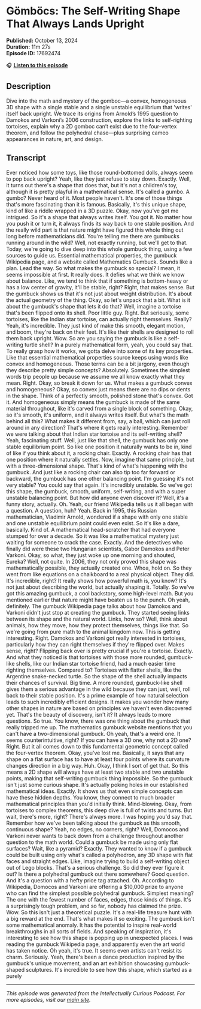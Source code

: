 # Gömböcs: The Self-Writing Shape That Always Lands Upright

**Published:** October 13, 2024  
**Duration:** 11m 27s  
**Episode ID:** 17692474

🎧 **[Listen to this episode](https://intellectuallycurious.buzzsprout.com/2529712/episodes/17692474-gömböcs-the-self-writing-shape-that-always-lands-upright)**

## Description

<p>Dive into the math and mystery of the gomboc—a convex, homogeneous 3D shape with a single stable and a single unstable equilibrium that 'writes' itself back upright. We trace its origins from Arnold’s 1995 question to Damokos and Varkoni’s 2006 construction, explore the links to self-righting tortoises, explain why a 2D gomboc can’t exist due to the four-vertex theorem, and follow the polyhedral chase—plus surprising cameo appearances in nature, art, and design.</p>

## Transcript

Ever noticed how some toys, like those round-bottomed dolls, always seem to pop back upright? Yeah, like they just refuse to stay down. Exactly. Well, it turns out there's a shape that does that, but it's not a children's toy, although it is pretty playful in a mathematical sense. It's called a gumbo. A gumbo? Never heard of it. Most people haven't. It's one of those things that's more fascinating than it is famous. Basically, it's this unique shape, kind of like a riddle wrapped in a 3D puzzle. Okay, now you've got me intrigued. So it's a shape that always writes itself. You got it. No matter how you push it or turn it, it always finds its way back to one stable position. And the really wild part is that nature might have figured this whole thing out long before mathematicians did. You're telling me there are gumbucks running around in the wild? Well, not exactly running, but we'll get to that. Today, we're going to dive deep into this whole gumbuck thing, using a few sources to guide us. Essential mathematical properties, the gumbuck Wikipedia page, and a website called Mathematics Gumbuck. Sounds like a plan. Lead the way. So what makes the gumbuck so special? I mean, it seems impossible at first. It really does. It defies what we think we know about balance. Like, we tend to think that if something is bottom-heavy or has a low center of gravity, it'll be stable, right? Right, that makes sense. But the gumbuck shows us that it's not just about weight distribution. It's about the actual geometry of the thing. Okay, so let's unpack that a bit. What is it about the gumbuck's shape that lets it do that? Well, imagine a tortoise that's been flipped onto its shell. Poor little guy. Right. But seriously, some tortoises, like the Indian star tortoise, can actually right themselves. Really? Yeah, it's incredible. They just kind of make this smooth, elegant motion, and boom, they're back on their feet. It's like their shells are designed to roll them back upright. Wow. So are you saying the gumbuck is like a self-writing turtle shell? In a purely mathematical form, yeah, you could say that. To really grasp how it works, we gotta delve into some of its key properties. Like that essential mathematical properties source keeps using words like convex and homogeneous. Those terms can be a bit jargony, even though they describe pretty simple concepts? Absolutely. Sometimes the simplest words trip people up because we assume we all know exactly what they mean. Right. Okay, so break it down for us. What makes a gumbuck convex and homogeneous? Okay, so convex just means there are no dips or dents in the shape. Think of a perfectly smooth, polished stone that's convex. Got it. And homogeneous simply means the gumbuck is made of the same material throughout, like it's carved from a single block of something. Okay, so it's smooth, it's uniform, and it always writes itself. But what's the math behind all this? What makes it different from, say, a ball, which can just roll around in any direction? That's where it gets really interesting. Remember we were talking about that Indian star tortoise and its self-writing shell? Yeah, fascinating stuff. Well, just like that shell, the gumbuck has only one stable equilibrium point. So like one position it naturally wants to be in, kind of like if you think about it, a rocking chair. Exactly. A rocking chair has that one position where it naturally settles. Now, imagine that same principle, but with a three-dimensional shape. That's kind of what's happening with the gumbuck. And just like a rocking chair can also tip too far forward or backward, the gumbuck has one other balancing point. I'm guessing it's not very stable? You could say that again. It's incredibly unstable. So we've got this shape, the gumbuck, smooth, uniform, self-writing, and with a super unstable balancing point. But how did anyone even discover it? Well, it's a funny story, actually. Oh. Yeah, our friend Wikipedia tells us it all began with a question. A question, huh? Yeah. Back in 1995, this Russian mathematician, Vladimir Arnold, wondered if a shape with only one stable and one unstable equilibrium point could even exist. So it's like a dare, basically. Kind of. A mathematical head-scratcher that had everyone stumped for over a decade. So it was like a mathematical mystery just waiting for someone to crack the case. Exactly. And the detectives who finally did were these two Hungarian scientists, Gabor Damokos and Peter Varkoni. Okay, so what, they just woke up one morning and shouted, Eureka? Well, not quite. In 2006, they not only proved this shape was mathematically possible, they actually created one. Whoa, hold on. So they went from like equations on a chalkboard to a real physical object. They did. It's incredible, right? It really shows how powerful math is, you know? It's not just about describing the world, but actually shaping it. Totally. So we've got this amazing gumbuck, a cool backstory, some high-level math. But you mentioned earlier that nature might have beaten us to the punch. Oh yeah, definitely. The gumbuck Wikipedia page talks about how Damokos and Varkoni didn't just stop at creating the gumbuck. They started seeing links between its shape and the natural world. Links, how so? Well, think about animals, how they move, how they protect themselves, things like that. So we're going from pure math to the animal kingdom now. This is getting interesting. Right. Damokos and Varkoni got really interested in tortoises, particularly how they can right themselves if they're flipped over. Makes sense, right? Flipping back over is pretty crucial if you're a tortoise. Exactly. And what they noticed is that tortoises with those more rounded, gumbuck-like shells, like our Indian star tortoise friend, had a much easier time righting themselves. Compared to? Tortoises with flatter shells, like the Argentine snake-necked turtle. So the shape of the shell actually impacts their chances of survival. Big time. A more rounded, gumbuck-like shell gives them a serious advantage in the wild because they can just, well, roll back to their stable position. It's a prime example of how natural selection leads to such incredibly efficient designs. It makes you wonder how many other shapes in nature are based on principles we haven't even discovered yet. That's the beauty of discovery, isn't it? It always leads to more questions. So true. You know, there was one thing about the gumbuck that really tripped me up. The mathematics gumbuck website mentions that you can't have a two-dimensional gumbuck. Oh yeah, that's a weird one. It seems counterintuitive, right? If you can have a 3D one, why not a 2D one? Right. But it all comes down to this fundamental geometric concept called the four-vertex theorem. Okay, you've lost me. Basically, it says that any shape on a flat surface has to have at least four points where its curvature changes direction in a big way. Huh. Okay, I think I sort of get that. So this means a 2D shape will always have at least two stable and two unstable points, making that self-writing gumbuck thing impossible. So the gumbuck isn't just some curious shape. It's actually poking holes in our established mathematical ideas. Exactly. It shows us that even simple concepts can have these hidden depths. You know, they connect to much broader mathematical principles than you'd initially think. Mind-blowing. Okay, from tortoises to complex theorems, this deep dive is full of twists and turns. But wait, there's more, right? There's always more. I was hoping you'd say that. Remember how we've been talking about the gumbuck as this smooth, continuous shape? Yeah, no edges, no corners, right? Well, Domocos and Varkoni never wants to back down from a challenge throughout another question to the math world. Could a gumbuck be made using only flat surfaces? Wait, like a pyramid? Exactly. They wanted to know if a gumbuck could be built using only what's called a polyhedron, any 3D shape with flat faces and straight edges. Like, imagine trying to build a self-writing object out of Lego blocks. That's a serious challenge. So did they ever figure it out? Is there a polyhedral gumbuck out there somewhere? Good question. And it's a question with a hefty price tag attached. Oh. According to Wikipedia, Domocos and Varkoni are offering a $10,000 prize to anyone who can find the simplest possible polyhedral gumbuck. Simplest meaning? The one with the fewest number of faces, edges, those kinds of things. It's a surprisingly tough problem, and so far, nobody has claimed the prize. Wow. So this isn't just a theoretical puzzle. It's a real-life treasure hunt with a big reward at the end. That's what makes it so exciting. The gumbuck isn't some mathematical anomaly. It has the potential to inspire real-world breakthroughs in all sorts of fields. And speaking of inspiration, it's interesting to see how this shape is popping up in unexpected places. I was reading the gumbuck Wikipedia page, and apparently even the art world has taken notice. Oh yeah, it's true. It seems even artists can't resist its charm. Seriously. Yeah, there's been a dance production inspired by the gumbuck's unique movement, and an art exhibition showcasing gumbuck-shaped sculptures. It's incredible to see how this shape, which started as a purely

---
*This episode was generated from the Intellectually Curious Podcast. For more episodes, visit our [main site](https://intellectuallycurious.buzzsprout.com).*
